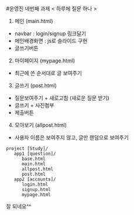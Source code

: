#운영진 네번째 과제
< 하루에 질문 하나 >
1. 메인 (main.html)
- navbar : login/signup 링크달기
- 메인배경화면 : js로 슬라이드 구현
- 글쓰기버튼

2. 마이페이지 (mypage.html)
- 최근에 쓴 순서대로 글 보여주기

3. 글쓰기 (post.html)
- 질문보여주기 + 새로고침 (새로운 질문 받기)
- 글쓰기 + 사진첨부
- 제출버튼

4. 모아보기 (allpost.html)
- 사용자 이름은 보여주지 않고, 글만 랜덤으로 보여주기
~~~
project [Study]/
   app1 [question]/
      base.html
      main.html
      allpost.html
      post.html
   app2 [accounts]/
      login.html
      signup.html
      mypage.html
~~~

잘 되네요^^
